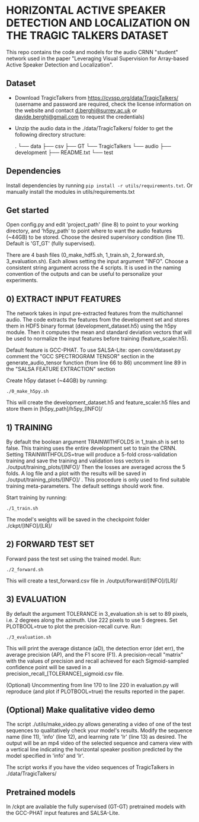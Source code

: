# HORIZONTAL ACTIVE SPEAKER DETECTION AND LOCALIZATION ON THE TRAGIC TALKERS DATASET

This repo contains the code and models for the audio CRNN "student" network used in the paper "Leveraging Visual Supervision for Array-based Active Speaker Detection and Localization".

## Dataset

- Download TragicTalkers from https://cvssp.org/data/TragicTalkers/ (username and password are required, check the license information on the website and contact d.berghi@surrey.ac.uk or davide.berghi@gmail.com to request the credentials)

- Unzip the audio data in the ./data/TragicTalkers/ folder to get the following directory structure:

	.
	└── data
	    ├── csv
	    ├── GT
	    └── TragicTalkers
		└── audio
		    ├── development
		    ├── README.txt
		    └── test


## Dependencies

Install dependencies by running `pip install -r utils/requirements.txt`. Or manually install the modules in utils/requirements.txt


## Get started

Open config.py and edit 'project_path' (line 8) to point to your working directory, and 'h5py_path' to point where to want the audio features (~44GB) to be stored.
Choose the desired supervisory condition (line 11). Default is 'GT_GT' (fully supervised).

There are 4 bash files (0_make_hdf5.sh, 1_train.sh, 2_forward.sh, 3_evaluation.sh). Each allows setting the input argument "INFO". Choose a consistent string argument across the 4 scripts. It is used in the naming convention of the outputs and can be useful to personalize your experiments.


## 0) EXTRACT INPUT FEATURES 

The network takes in input pre-extracted features from the multichannel audio. The code extracts the features from the development set and stores them in HDF5 binary format (development_dataset.h5) using the h5py module. 
Then it computes the mean and standard deviation vectors that will be used to normalize the input features before training (feature_scaler.h5).

Default feature is GCC-PHAT. To use SALSA-Lite: 
	open core/dataset.py 
	comment the "GCC SPECTROGRAM TENSOR" section in the generate_audio_tensor function (from line 66 to 86) 
	uncomment line 89 in the "SALSA FEATURE EXTRACTION" section 

Create h5py dataset (~44GB) by running:
 
	./0_make_h5py.sh

This will create the development_dataset.h5 and feature_scaler.h5 files and store them in [h5py_path]/h5py_[INFO]/


## 1) TRAINING

By default the boolean argument TRAINWITHFOLDS in 1_train.sh is set to false. This training uses the entire development set to train the CRNN. 
Setting TRAINWITHFOLDS=true will produce a 5-fold cross-validation training and save the training and validation loss vectors in ./output/training_plots/[INFO]/
Then the losses are averaged across the 5 folds. A log file and a plot with the results will be saved in ./output/training_plots/[INFO]/ .
This procedure is only used to find suitable training meta-parameters. The default settings should work fine.

Start training by running:

	./1_train.sh

The model's weights will be saved in the checkpoint folder ./ckpt/[INFO]/[LR]/


## 2) FORWARD TEST SET

Forward pass the test set using the trained model. Run:

	./2_forward.sh

This will create a test_forward.csv file in ./output/forward/[INFO]/[LR]/


## 3) EVALUATION

By default the argument TOLERANCE in 3_evaluation.sh is set to 89 pixels, i.e. 2 degrees along the azimuth. Use 222 pixels to use 5 degrees.
Set PLOTBOOL=true to plot the precision-recall curve.
Run:
	
	./3_evaluation.sh

This will print the average distance (aD), the detection error (det err), the average precision (AP), and the F1 score (F1). 
A precision-recall "matrix" with the values of precision and recall achieved for each Sigmoid-sampled confidence point will be saved in a precision_recall_[TOLERANCE]_sigmoid.csv file.

(Optional) Uncommenting from line 170 to line 220 in evaluation.py will reproduce (and plot if PLOTBOOL=true) the results reported in the paper. 


## (Optional) Make qualitative video demo

The script ./utils/make_video.py allows generating a video of one of the test sequences to qualitatively check your model's results. 
Modify the sequence name (line 11), 'info' (line 12), and learning rate 'lr' (line 13) as desired. The output will be an mp4 video of the selected sequence and camera view with a vertical line indicating the horizontal speaker position predicted by the model specified in 'info' and 'lr'.

The script works if you have the video sequences of TragicTalkers in ./data/TragicTalkers/ 


## Pretrained models

In /ckpt are available the fully supervised (GT-GT) pretrained models with the GCC-PHAT input features and SALSA-Lite.

